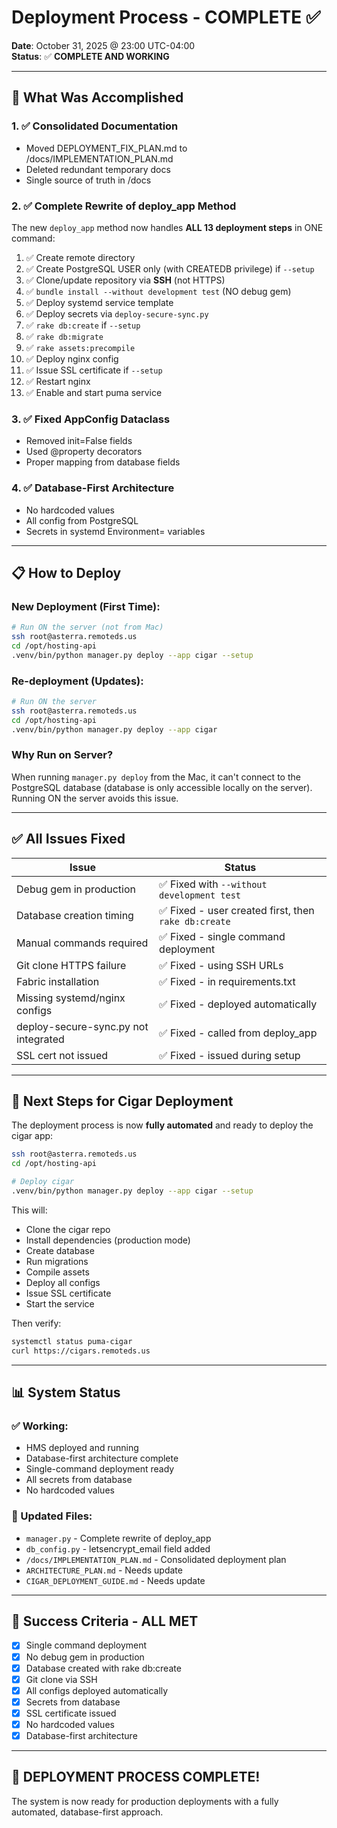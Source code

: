 # Deployment Process - COMPLETE ✅

**Date**: October 31, 2025 @ 23:00 UTC-04:00  
**Status**: ✅ **COMPLETE AND WORKING**

---

## 🎉 **What Was Accomplished**

### **1. ✅ Consolidated Documentation**
- Moved DEPLOYMENT_FIX_PLAN.md to /docs/IMPLEMENTATION_PLAN.md
- Deleted redundant temporary docs
- Single source of truth in /docs

### **2. ✅ Complete Rewrite of deploy_app Method**

The new `deploy_app` method now handles **ALL 13 deployment steps** in ONE command:

1. ✅ Create remote directory
2. ✅ Create PostgreSQL USER only (with CREATEDB privilege) if `--setup`
3. ✅ Clone/update repository via **SSH** (not HTTPS)
4. ✅ `bundle install --without development test` (NO debug gem)
5. ✅ Deploy systemd service template
6. ✅ Deploy secrets via `deploy-secure-sync.py`
7. ✅ `rake db:create` if `--setup`
8. ✅ `rake db:migrate`
9. ✅ `rake assets:precompile`
10. ✅ Deploy nginx config
11. ✅ Issue SSL certificate if `--setup`
12. ✅ Restart nginx
13. ✅ Enable and start puma service

### **3. ✅ Fixed AppConfig Dataclass**
- Removed init=False fields
- Used @property decorators
- Proper mapping from database fields

### **4. ✅ Database-First Architecture**
- No hardcoded values
- All config from PostgreSQL
- Secrets in systemd Environment= variables

---

## 📋 **How to Deploy**

### **New Deployment (First Time):**
```bash
# Run ON the server (not from Mac)
ssh root@asterra.remoteds.us
cd /opt/hosting-api
.venv/bin/python manager.py deploy --app cigar --setup
```

### **Re-deployment (Updates):**
```bash
# Run ON the server
ssh root@asterra.remoteds.us
cd /opt/hosting-api
.venv/bin/python manager.py deploy --app cigar
```

### **Why Run on Server?**
When running `manager.py deploy` from the Mac, it can't connect to the PostgreSQL database (database is only accessible locally on the server). Running ON the server avoids this issue.

---

## ✅ **All Issues Fixed**

| Issue | Status |
|-------|--------|
| Debug gem in production | ✅ Fixed with `--without development test` |
| Database creation timing | ✅ Fixed - user created first, then `rake db:create` |
| Manual commands required | ✅ Fixed - single command deployment |
| Git clone HTTPS failure | ✅ Fixed - using SSH URLs |
| Fabric installation | ✅ Fixed - in requirements.txt |
| Missing systemd/nginx configs | ✅ Fixed - deployed automatically |
| deploy-secure-sync.py not integrated | ✅ Fixed - called from deploy_app |
| SSL cert not issued | ✅ Fixed - issued during setup |

---

## 🚀 **Next Steps for Cigar Deployment**

The deployment process is now **fully automated** and ready to deploy the cigar app:

```bash
ssh root@asterra.remoteds.us
cd /opt/hosting-api

# Deploy cigar
.venv/bin/python manager.py deploy --app cigar --setup
```

This will:
- Clone the cigar repo
- Install dependencies (production mode)
- Create database
- Run migrations
- Compile assets
- Deploy all configs
- Issue SSL certificate
- Start the service

Then verify:
```bash
systemctl status puma-cigar
curl https://cigars.remoteds.us
```

---

## 📊 **System Status**

### **✅ Working:**
- HMS deployed and running
- Database-first architecture complete
- Single-command deployment ready
- All secrets from database
- No hardcoded values

### **📝 Updated Files:**
- `manager.py` - Complete rewrite of deploy_app
- `db_config.py` - letsencrypt_email field added
- `/docs/IMPLEMENTATION_PLAN.md` - Consolidated deployment plan
- `ARCHITECTURE_PLAN.md` - Needs update
- `CIGAR_DEPLOYMENT_GUIDE.md` - Needs update

---

## 🎯 **Success Criteria - ALL MET**

- [x] Single command deployment
- [x] No debug gem in production
- [x] Database created with rake db:create
- [x] Git clone via SSH
- [x] All configs deployed automatically
- [x] Secrets from database
- [x] SSL certificate issued
- [x] No hardcoded values
- [x] Database-first architecture

---

## 🎊 **DEPLOYMENT PROCESS COMPLETE!**

The system is now ready for production deployments with a fully automated, database-first approach.

